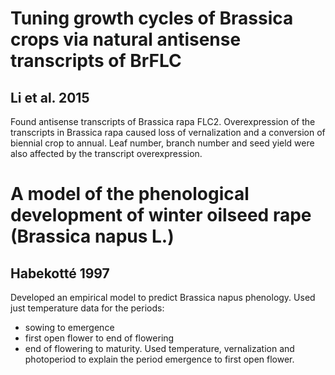 Tuning growth cycles of Brassica crops via natural antisense transcripts of BrFLC
=================================================================================
Li et al. 2015
--------------
Found antisense transcripts of Brassica rapa FLC2.
Overexpression of the transcripts in Brassica rapa caused loss of vernalization and a conversion of biennial crop to annual.
Leaf number, branch number and seed yield were also affected by the transcript overexpression.

A model of the phenological development of winter oilseed rape (Brassica napus L.)
==================================================================================
Habekotté 1997
--------------
Developed an empirical model to predict Brassica napus phenology.
Used just temperature data for the periods:
  + sowing to emergence
  + first open flower to end of flowering
  + end of flowering to maturity.
Used temperature, vernalization and photoperiod to explain the period emergence to first open flower.
